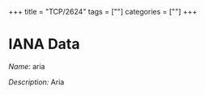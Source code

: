 +++
title = "TCP/2624"
tags = [""]
categories = [""]
+++

# IANA Data

_Name:_ aria

_Description:_ Aria

